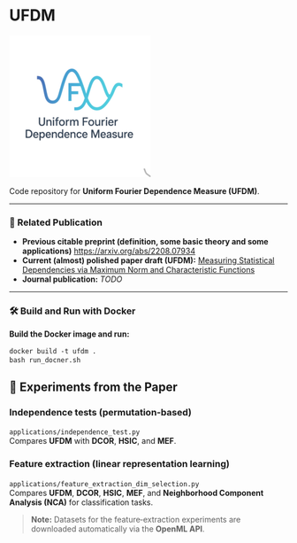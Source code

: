 # UFDM
![UFDM](ufdm.png "UFDM")

Code repository for **Uniform Fourier Dependence Measure (UFDM)**.

---

### 📄 Related Publication

- **Previous citable preprint (definition, some basic theory and some applications)** https://arxiv.org/abs/2208.07934
- **Current (almost) polished paper draft (UFDM):** [Measuring Statistical Dependencies via Maximum Norm and Characteristic Functions](https://www.researchgate.net/publication/360919080_Measuring_Statistical_Dependencies_via_Maximum_Norm_and_Characteristic_Functions)  
- **Journal publication:** *TODO*

---



### 🛠 Build and Run with Docker

**Build the Docker image and run:**
```
docker build -t ufdm .
bash run_docner.sh
```

## 🔬 Experiments from the Paper

### Independence tests (permutation‑based)
`applications/independence_test.py`  
Compares **UFDM** with **DCOR**, **HSIC**, and **MEF**.

### Feature extraction (linear representation learning)
`applications/feature_extraction_dim_selection.py`  
Compares **UFDM**, **DCOR**, **HSIC**, **MEF**, and **Neighborhood Component Analysis (NCA)** for classification tasks.

> **Note:** Datasets for the feature‑extraction experiments are downloaded automatically via the **OpenML API**.

